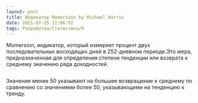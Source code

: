 ```yaml
---
layout: post
title: Индикатор Momersion by Michael Harris
date: 2021-07-25 11:06:52
tags: Разработка/Статистика/R
---
```


Momersion, индикатор, который измеряет процент двух последовательных восходящих
дней в 252-дневном периоде.Это мера, предназначенная для определения степени тенденции
или возврата к среднему значению ряда доходностей.

<img src="https://raw.githubusercontent.com/Ragve-hub/scribble/gh-pages/images/momersion.png" alt="">

Значения менее 50 указывают на большее возвращение к среднему по сравнению
со значениями более 50, указывающими на тенденцию к тренду.


